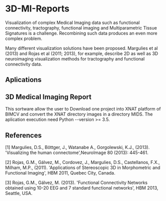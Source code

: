 # 3D-MI-Reports

Visualization of complex Medical Imaging data such as functional connectivity, tractography, functional imaging and Multiparametric Tissue Signatures is a challenge. Recombining such data produces an even more complex problem.

Many different visualization solutions have been proposed. Margulies et al (2013) and Rojas et al (2011; 2013), for example, describe 2D as well as 3D neuroimaging visualization methods for tractography and functional connectivity data.

## Aplications
## 3D Medical Imaging Report
This sortware allow the user to Download one project into XNAT platform of BIMCV and convert the XNAT directory images in a directory MIDS. The aplication execution need Python --version >= 3.5. 

## References
[1] Margulies, D.S., Böttger, J., Watanabe A., Gorgolewski, K.J., (2013). 'Visualizing the human connectome',NeuroImage 80 (2013): 445-461.

[2] Rojas, G.M., Gálvez, M., Cordovez, J., Margulies, D.S., Castellanos, F.X., Milham, M.P., (2011). 'Applications of Stereoscopic 3D in Morphometric and Functional Imaging', HBM 2011, Quebec City, Canada.

[3] Rojas, G.M., Gálvez, M. (2013). 'Functional Connectivity Networks obtained using 10-20 EEG and 7 standard functional networks', HBM 2013, Seattle, USA.
